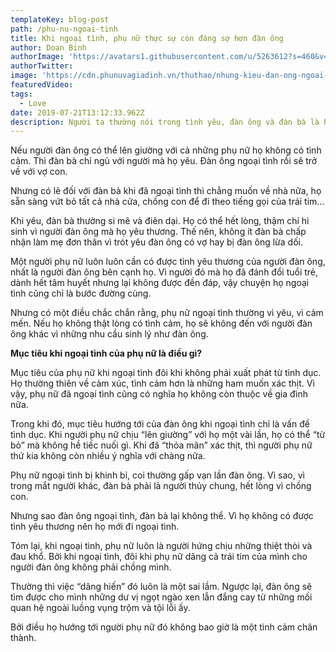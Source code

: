 ```yaml
---
templateKey: blog-post
path: /phu-nu-ngoai-tinh
title: Khi ngoại tình, phụ nữ thực sự còn đáng sợ hơn đàn ông
author: Doan Binh
authorImage: 'https://avatars1.githubusercontent.com/u/5263612?s=460&v=4'
authorTwitter: 
image: 'https://cdn.phunuvagiadinh.vn/thuthao/nhung-kieu-dan-ong-ngoai-tinh-nhung-van-can-co-vo-con-phu-nu-tha-thu-duoc-cu-tha-thu.jpg'
featuredVideo: 
tags:
  - Love
date: 2019-07-21T13:12:33.962Z
description: Người ta thường nói trong tình yêu, đàn ông và đàn bà là hai sự khác biệt về ngoại tình.
---
```


Nếu người đàn ông có thể lên giường với cả những phụ nữ họ không có tình cảm. Thì đàn bà chỉ ngủ với người mà họ yêu. Đàn ông ngoại tình rồi sẽ trở về với vợ con.

Nhưng có lẽ đối với đàn bà khi đã ngoại tình thì chẳng muốn về nhà nữa, họ sẵn sàng vứt bỏ tất cả nhà cửa, chồng con để đi theo tiếng gọi của trái tim…

Khi yêu, đàn bà thường si mê và điên dại. Họ có thể hết lòng, thậm chí hi sinh vì người đàn ông mà họ yêu thương. Thế nên, không ít đàn bà chấp nhận làm mẹ đơn thân vì trót yêu đàn ông có vợ hay bị đàn ông lừa dối.

Một người phụ nữ luôn luôn cần có được tình yêu thương của người đàn ông, nhất là người đàn ông bên cạnh họ. Vì người đó mà họ đã đánh đổi tuổi trẻ, dành hết tâm huyết nhưng lại không được đền đáp, vậy chuyện họ ngoại tình cũng chỉ là bước đường cùng.

Nhưng có một điều chắc chắn rằng, phụ nữ ngoại tình thường vì yêu, vì cảm mến. Nếu họ không thật lòng có tình cảm, họ sẽ không đến với người đàn ông khác vì những nhu cầu sinh lý như đàn ông.

**Mục tiêu khi ngoại tình của phụ nữ là điều gì?**

Mục tiêu của phụ nữ khi ngoại tình đôi khi không phải xuất phát từ tình dục. Họ thường thiên về cảm xúc, tình cảm hơn là những ham muốn xác thịt. Vì vậy, phụ nữ đã ngoại tình cũng có nghĩa họ không còn thuộc về gia đình nữa.

Trong khi đó, mục tiêu hướng tới của đàn ông khi ngoại tình chỉ là vấn đề tình dục. Khi người phụ nữ chịu “lên giường” với họ một vài lần, họ có thể “từ bỏ” mà không hề tiếc nuối gì. Khi đã “thỏa mãn” xác thịt, thì người phụ nữ thứ kia không còn nhiều ý nghĩa với chàng nữa.

Phụ nữ ngoại tình bị khinh bỉ, coi thường gấp vạn lần đàn ông. Vì sao, vì trong mắt người khác, đàn bà phải là người thủy chung, hết lòng vì chồng con.

Nhưng sao đàn ông ngoại tình, đàn bà lại không thể. Vì họ không có được tình yêu thương nên họ mới đi ngoại tình.

Tóm lại, khi ngoại tình, phụ nữ luôn là người hứng chịu những thiệt thòi và đau khổ. Bởi khi ngoại tình, đôi khi phụ nữ dâng cả trái tim của mình cho người đàn ông không phải chồng mình.

Thường thì việc “dâng hiến” đó luôn là một sai lầm. Ngược lại, đàn ông sẽ tìm được cho mình những dư vị ngọt ngào xen lẫn đắng cay từ những mối quan hệ ngoài luồng vụng trộm và tội lỗi ấy.

Bởi điều họ hướng tới người phụ nữ đó không bao giờ là một tình cảm chân thành.